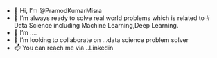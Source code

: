 - 👋 Hi, I’m @PramodKumarMisra
- 👀 I’m always ready to solve real world problems which is related to # Data Science including Machine Learning,Deep Learning.
- 🌱 I’m  .... 
- 💞️ I’m looking to collaborate on ...data science problem solver
- 📫 You can reach me via ..Linkedin

<!---
PramodKumarMisra/PramodKumarMisra is a ✨ special ✨ repository because its `README.md` (this file) appears on your GitHub profile.
You can click the Preview link to take a look at your changes.
--->
